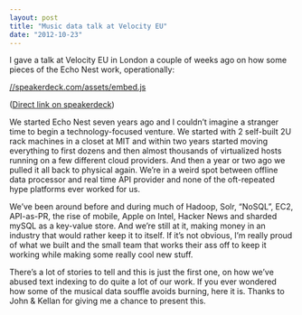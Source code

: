 ```yaml
---
layout: post
title: "Music data talk at Velocity EU"
date: "2012-10-23"
---
```


I gave a talk at Velocity EU in London a couple of weeks ago on how some pieces of the Echo Nest work, operationally:

[//speakerdeck.com/assets/embed.js](//speakerdeck.com/assets/embed.js)

([Direct link on speakerdeck](https://speakerdeck.com/bwhitman/music-data))

We started Echo Nest seven years ago and I couldn’t imagine a stranger time to begin a technology-focused venture. We started with 2 self-built 2U rack machines in a closet at MIT and within two years started moving everything to first dozens and then almost thousands of virtualized hosts running on a few different cloud providers. And then a year or two ago we pulled it all back to physical again. We’re in a weird spot between offline data processor and real time API provider and none of the oft-repeated hype platforms ever worked for us.

We’ve been around before and during much of Hadoop, Solr, “NoSQL”, EC2, API-as-PR, the rise of mobile, Apple on Intel, Hacker News and sharded mySQL as a key-value store. And we’re still at it, making money in an industry that would rather keep it to itself. If it’s not obvious, I’m really proud of what we built and the small team that works their ass off to keep it working while making some really cool new stuff.

There’s a lot of stories to tell and this is just the first one, on how we’ve abused text indexing to do quite a lot of our work. If you ever wondered how some of the musical data souffle avoids burning, here it is. Thanks to John & Kellan for giving me a chance to present this.

